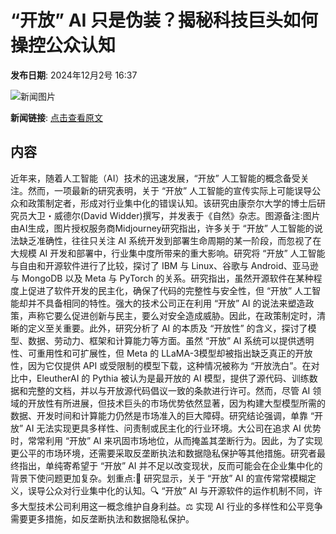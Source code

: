 # “开放” AI 只是伪装？揭秘科技巨头如何操控公众认知

**发布日期**: 2024年12月2号 16:37

![新闻图片](https://pic.chinaz.com/picmap/202005221431331884_1.jpg)

**新闻链接**: [点击查看原文](https://www.aibase.com/zh/news/13629)

## 内容

近年来，随着人工智能（AI）技术的迅速发展，“开放” 人工智能的概念备受关注。然而，一项最新的研究表明，关于 “开放” 人工智能的宣传实际上可能误导公众和政策制定者，形成对行业集中化的错误认知。该研究由康奈尔大学的博士后研究员大卫・威德尔(David Widder)撰写，并发表于《自然》杂志。图源备注:图片由AI生成，图片授权服务商Midjourney研究指出，许多关于 “开放” 人工智能的说法缺乏准确性，往往只关注 AI 系统开发到部署生命周期的某一阶段，而忽视了在大规模 AI 开发和部署中，行业集中度所带来的重大影响。研究将 “开放” 人工智能与自由和开源软件进行了比较，探讨了 IBM 与 Linux、谷歌与 Android、亚马逊与 MongoDB 以及 Meta 与 PyTorch 的关系。研究指出，虽然开源软件在某种程度上促进了软件开发的民主化，确保了代码的完整性与安全性，但 “开放” 人工智能却并不具备相同的特性。强大的技术公司正在利用 “开放” AI 的说法来塑造政策，声称它要么促进创新与民主，要么对安全造成威胁。因此，在政策制定时，清晰的定义至关重要。此外，研究分析了 AI 的本质及 “开放性” 的含义，探讨了模型、数据、劳动力、框架和计算能力等方面。虽然 “开放” AI 系统可以提供透明性、可重用性和可扩展性，但 Meta 的 LLaMA-3模型却被指出缺乏真正的开放性，因为它仅提供 API 或受限制的模型下载，这种情况被称为 “开放洗白”。在对比中，EleutherAI 的 Pythia 被认为是最开放的 AI 模型，提供了源代码、训练数据和完整的文档，并以与开放源代码倡议一致的条款进行许可。然而，尽管 AI 领域的开放性有所进展，但技术巨头的市场优势依然显著，因为构建大型模型所需的数据、开发时间和计算能力仍然是市场准入的巨大障碍。研究结论强调，单靠 “开放” AI 无法实现更具多样性、问责制或民主化的行业环境。大公司在追求 AI 优势时，常常利用 “开放” AI 来巩固市场地位，从而掩盖其垄断行为。因此，为了实现更公平的市场环境，还需要采取反垄断执法和数据隐私保护等其他措施。研究者最终指出，单纯寄希望于 “开放” AI 并不足以改变现状，反而可能会在企业集中化的背景下使问题更加复杂。划重点:🧩 研究显示，关于 “开放” AI 的宣传常常模糊定义，误导公众对行业集中化的认知。🔍 “开放” AI 与开源软件的运作机制不同，许多大型技术公司利用这一概念维护自身利益。⚖️ 实现 AI 行业的多样性和公平竞争需要更多措施，如反垄断执法和数据隐私保护。
